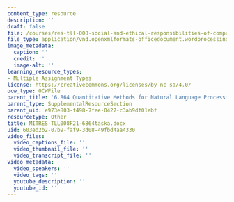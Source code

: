 ```yaml
---
content_type: resource
description: ''
draft: false
file: /courses/res-tll-008-social-and-ethical-responsibilities-of-computing-serc/603ed2b207b9faf93d0849fbd4aa4330_MITRES-TLL008F21-6864taska.docx
file_type: application/vnd.openxmlformats-officedocument.wordprocessingml.document
image_metadata:
  caption: ''
  credit: ''
  image-alt: ''
learning_resource_types:
- Multiple Assignment Types
license: https://creativecommons.org/licenses/by-nc-sa/4.0/
ocw_type: OCWFile
parent_title: '6.864 Quantitative Methods for Natural Language Processing '
parent_type: SupplementalResourceSection
parent_uid: e973e803-f498-7fee-0427-c3ab9df01ebf
resourcetype: Other
title: MITRES-TLL008F21-6864taska.docx
uid: 603ed2b2-07b9-faf9-3d08-49fbd4aa4330
video_files:
  video_captions_file: ''
  video_thumbnail_file: ''
  video_transcript_file: ''
video_metadata:
  video_speakers: ''
  video_tags: ''
  youtube_description: ''
  youtube_id: ''
---
```

